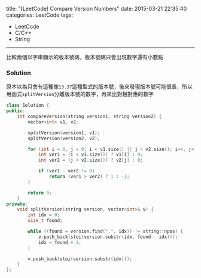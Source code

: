 title: "[LeetCode] Compare Version Numbers"
date: 2015-03-21 22:35:40
categories: LeetCode
tags:
- LeetCode
- C/C++
- String
---
比較兩個以字串顯示的版本號碼，版本號碼只會出現數字還有小數點

<!-- more -->

### Solution

原本以為只會有這種像`13.37`這種型式的版本號，後來發現版本號可能很長，所以用函式`splitVersion`分離版本號的數字，再來比對相對應的數字

``` c++
class Solution {
public:
    int compareVersion(string version1, string version2) {
        vector<int> v1, v2;

        splitVersion(version1, v1);
        splitVersion(version2, v2);

        for (int i = 0, j = 0; i < v1.size() || j < v2.size(); i++, j++) {
            int ver1 = (i < v1.size()) ? v1[i] : 0;
            int ver2 = (j < v2.size()) ? v2[j] : 0;

            if (ver1 - ver2 != 0)
                return (ver1 > ver2) ? 1 : -1;
        }

        return 0;
    }
private:
    void splitVersion(string version, vector<int>& v) {
        int idx = 0;
        size_t found;

        while ((found = version.find(".", idx)) != string::npos) {
            v.push_back(stoi(version.substr(idx, found - idx)));
            idx = found + 1;
        }

        v.push_back(stoi(version.substr(idx)));
    }
};
```
